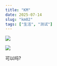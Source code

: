 ```yaml
---
title: "KM"
date: 2025-07-14
slug: "km02"
tags: ["生活", "测试"]
---
```

![](https://prod-files-secure.s3.us-west-2.amazonaws.com/112d0858-5090-4d34-a606-b75eb8d65fd2/2c440099-43fe-48d8-8b77-f88fb0d68c3e/1000201192.jpg?X-Amz-Algorithm=AWS4-HMAC-SHA256&X-Amz-Content-Sha256=UNSIGNED-PAYLOAD&X-Amz-Credential=ASIAZI2LB466TZ7UBCIK%2F20250724%2Fus-west-2%2Fs3%2Faws4_request&X-Amz-Date=20250724T071503Z&X-Amz-Expires=3600&X-Amz-Security-Token=IQoJb3JpZ2luX2VjEP%2F%2F%2F%2F%2F%2F%2F%2F%2F%2F%2FwEaCXVzLXdlc3QtMiJHMEUCIQDzXWRe6YyIyXKB7ZRoorili37ADOjwnxZgv6NGC9tehgIgbPxICKcBbofO1WO2A6FodKs6epdtCnEwLjuil%2BWZKcMq%2FwMIKBAAGgw2Mzc0MjMxODM4MDUiDKXy7hiR2OX8LWpF9ircA6gjQR2AH99PlYIA0akkZfm9VQrx10JIQV%2BW0XyWoX7QGClXuxphLoDdTqft8NXb5sBkB%2BQHW0r%2BvGrr3BKUtMD0Ou2J6h%2FyDQvfZDSuDYYO9RUU5r5QaBNBO90v7zykWj0IEPgKCHRJd7lY0GFLYiCoHGgyEyCoOUtNZxIQE%2BQOH3h3JtbloEduJZJoL7vEXIJVMkDtq%2FJipdKl1uvDrhv%2FJfekPHs0YC47VpXxC%2FNnjdk128o4Gl2%2BRibZz7eMODjoFIMepvJLMHn3PAzVNTeKyzfnkqSCLAaY2k0dyNQgRwirV7LedN63RKpENeTN9XHWCHNX3v1B8Ri9QC6miPFv5UwW7DQPEOK9pl%2FCMTZfLEj46Mj7qJ6IaHtP1c%2BrNd0RMTWTL7PqlsVwWHDHPEFmMtWLSrWTXI9B%2FgfsIIclJ8cfUZGj2gukRyuzVgiHnGjRx5%2Fb8WQquDe1Ix2tvt4trt6tThWdQ9q3O6qUheHmyzo1qqKqo0XnOV8A8%2Bz5b8tvw8N%2B07yvmUAnMaWb5MaPIdboQ%2FdZmvb4Yw%2FaqwKsR2Sup4YE5gYGdxTcr7di7dpXpvZA%2F3BwhD0659iWRTzBe1B0bkupoL%2FQTIxfc5%2Ftz12mdd6uUwKksTUEMPCqh8QGOqUBrUjP%2FRgbkh0XWXmjwUwddIfRwG0R0cZ6bO0topgshjz4vKvrzXdEDY%2BJ2qYhqATp6m7nDdjVN%2BvDYDcTTY2WOIyoOuVRqiJP49Nbjxqj9XsD7zWCzRhOpyEhi3K9H2nFTUlYCPqUlSomKowdjXqIDF%2F2L4%2B60YfG9xgHInmnVCcnN2FwKhGwRMcyIsBYyGV7vPleqP3gOaa3FKfUtxjAzX2xyJDw&X-Amz-Signature=940ebb4d57951802c338029e8e78dd39d58be80059d743e7e467a8d4dd47423a&X-Amz-SignedHeaders=host&x-amz-checksum-mode=ENABLED&x-id=GetObject)


![](https://prod-files-secure.s3.us-west-2.amazonaws.com/112d0858-5090-4d34-a606-b75eb8d65fd2/fff59916-a50b-483b-9213-038d5e566803/1000200739.png?X-Amz-Algorithm=AWS4-HMAC-SHA256&X-Amz-Content-Sha256=UNSIGNED-PAYLOAD&X-Amz-Credential=ASIAZI2LB466TZ7UBCIK%2F20250724%2Fus-west-2%2Fs3%2Faws4_request&X-Amz-Date=20250724T071503Z&X-Amz-Expires=3600&X-Amz-Security-Token=IQoJb3JpZ2luX2VjEP%2F%2F%2F%2F%2F%2F%2F%2F%2F%2F%2FwEaCXVzLXdlc3QtMiJHMEUCIQDzXWRe6YyIyXKB7ZRoorili37ADOjwnxZgv6NGC9tehgIgbPxICKcBbofO1WO2A6FodKs6epdtCnEwLjuil%2BWZKcMq%2FwMIKBAAGgw2Mzc0MjMxODM4MDUiDKXy7hiR2OX8LWpF9ircA6gjQR2AH99PlYIA0akkZfm9VQrx10JIQV%2BW0XyWoX7QGClXuxphLoDdTqft8NXb5sBkB%2BQHW0r%2BvGrr3BKUtMD0Ou2J6h%2FyDQvfZDSuDYYO9RUU5r5QaBNBO90v7zykWj0IEPgKCHRJd7lY0GFLYiCoHGgyEyCoOUtNZxIQE%2BQOH3h3JtbloEduJZJoL7vEXIJVMkDtq%2FJipdKl1uvDrhv%2FJfekPHs0YC47VpXxC%2FNnjdk128o4Gl2%2BRibZz7eMODjoFIMepvJLMHn3PAzVNTeKyzfnkqSCLAaY2k0dyNQgRwirV7LedN63RKpENeTN9XHWCHNX3v1B8Ri9QC6miPFv5UwW7DQPEOK9pl%2FCMTZfLEj46Mj7qJ6IaHtP1c%2BrNd0RMTWTL7PqlsVwWHDHPEFmMtWLSrWTXI9B%2FgfsIIclJ8cfUZGj2gukRyuzVgiHnGjRx5%2Fb8WQquDe1Ix2tvt4trt6tThWdQ9q3O6qUheHmyzo1qqKqo0XnOV8A8%2Bz5b8tvw8N%2B07yvmUAnMaWb5MaPIdboQ%2FdZmvb4Yw%2FaqwKsR2Sup4YE5gYGdxTcr7di7dpXpvZA%2F3BwhD0659iWRTzBe1B0bkupoL%2FQTIxfc5%2Ftz12mdd6uUwKksTUEMPCqh8QGOqUBrUjP%2FRgbkh0XWXmjwUwddIfRwG0R0cZ6bO0topgshjz4vKvrzXdEDY%2BJ2qYhqATp6m7nDdjVN%2BvDYDcTTY2WOIyoOuVRqiJP49Nbjxqj9XsD7zWCzRhOpyEhi3K9H2nFTUlYCPqUlSomKowdjXqIDF%2F2L4%2B60YfG9xgHInmnVCcnN2FwKhGwRMcyIsBYyGV7vPleqP3gOaa3FKfUtxjAzX2xyJDw&X-Amz-Signature=e9e2f5841da6e25c59286eea4126c7aa6b49d8701f261a2785accf8c7bffc004&X-Amz-SignedHeaders=host&x-amz-checksum-mode=ENABLED&x-id=GetObject)


可以吗?


